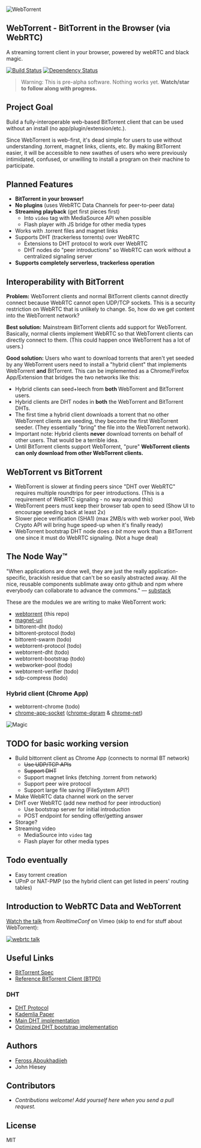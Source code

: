 ![WebTorrent](https://raw.github.com/feross/webtorrent/master/img/wordmark.png)

## WebTorrent - BitTorrent in the Browser (via WebRTC)

A streaming torrent client in your browser, powered by webRTC and black magic.

[![Build Status](https://travis-ci.org/feross/webtorrent.png?branch=master)](https://travis-ci.org/feross/webtorrent)
[![Dependency Status](https://david-dm.org/feross/webtorrent.png)](https://david-dm.org/feross/webtorrent)

> Warning: This is pre-alpha software. Nothing works yet. **Watch/star to follow along with progress.**

## Project Goal

Build a fully-interoperable web-based BitTorrent client that can be used without an install (no app/plugin/extension/etc.).

Since WebTorrent is web-first, it's dead simple for users to use without understanding .torrent, magnet links, clients, etc. By making BitTorrent easier, it will be accessible to new swathes of users who were previously intimidated, confused, or unwilling to install a program on their machine to participate.


## Planned Features

- **BitTorrent in your browser!**
- **No plugins** (uses WebRTC Data Channels for peer-to-peer data)
- **Streaming playback** (get first pieces first)
  - Into `video` tag with MediaSource API when possible
  - Flash player with JS bridge for other media types
- Works with .torrent files and magnet links
- Supports DHT (trackerless torrents) over WebRTC
  - Extensions to DHT protocol to work over WebRTC
  - DHT nodes do "peer introductions" so WebRTC can work without a centralized signaling server
- **Supports completely serverless, trackerless operation**


## Interoperability with BitTorrent

**Problem:** WebTorrent clients and normal BitTorrent clients cannot directly connect because WebRTC cannot open UDP/TCP sockets. This is a security restriction on WebRTC that is unlikely to change. So, how do we get content into the WebTorrent network?

**Best solution:** Mainstream BitTorrent clients add support for WebTorrent. Basically, normal clients implement WebRTC so that WebTorrent clients can directly connect to them. (This could happen once WebTorrent has a lot of users.)

**Good solution:** Users who want to download torrents that aren't yet seeded by any WebTorrent users need to install a "hybrid client" that implements WebTorrent **and** BitTorrent. This can be implemented as a Chrome/Firefox App/Extension that bridges the two networks like this:

  - Hybrid clients can seed+leech from **both** WebTorrent and BitTorrent users.
  - Hybrid clients are DHT nodes in **both** the WebTorrent and BitTorrent DHTs.
  - The first time a hybrid client downloads a torrent that no other WebTorrent clients are seeding, they become the first WebTorrent seeder. (They essentially "bring" the file into the WebTorrent network).
  - Important note: Hybrid clients **never** download torrents on behalf of other users. That would be a terrible idea.
  - Until BitTorrent clients support WebTorrent, "pure" **WebTorrent clients can only download from other WebTorrent clients.**


## WebTorrent vs BitTorrent

- WebTorrent is slower at finding peers since "DHT over WebRTC" requires multiple roundtrips for peer introductions. (This is a requirement of WebRTC signaling - no way around this)
- WebTorrent peers must keep their browser tab open to seed (Show UI to encourage seeding back at least 2x)
- Slower piece verification (SHA1) (max 2MB/s with web worker pool, Web Crypto API will bring huge speed-up when it's finally ready)
- WebTorrent bootstrap DHT node does *a bit* more work than a BitTorrent one since it must do WebRTC signaling. (Not a huge deal)


## The Node Way&trade;

"When applications are done well, they are just the really application-specific, brackish residue that can't be so easily abstracted away. All the nice, reusable components sublimate away onto github and npm where everybody can collaborate to advance the commons." — [substack](http://substack.net/how_I_write_modules)

These are the modules we are writing to make WebTorrent work:

- [webtorrent](https://github.com/feross/webtorrent) (this repo)
- [magnet-uri](https://github.com/feross/magnet-uri)
- bittorent-dht (todo)
- bittorent-protocol (todo)
- bittorent-swarm (todo)
- webtorrent-protocol (todo)
- webtorrent-dht (todo)
- webtorrent-bootstrap (todo)
- webworker-pool (todo)
- webtorrent-verifier (todo)
- sdp-compress (todo)

### Hybrid client (Chrome App)

- webtorrent-chrome (todo)
- [chrome-app-socket](https://github.com/feross/chrome-app-socket) ([chrome-dgram](https://github.com/feross/chrome-dgram) & [chrome-net](https://github.com/feross/chrome-net))

![Magic](https://raw.github.com/feross/webtorrent/master/img/logo.png)

## TODO for basic working version

- Build bittorrent client as Chrome App (connects to normal BT network)
  - ~~Use UDP/TCP APIs~~
  - ~~Support DHT~~
  - Support magnet links (fetching .torrent from network)
  - Support peer wire protocol
  - Support large file saving (FileSystem API?)
- Make WebRTC data channel work on the server
- DHT over WebRTC (add new method for peer introduction)
  - Use bootstrap server for initial introduction
  - POST endpoint for sending offer/getting answer
- Storage?
- Streaming video
  - MediaSource into `video` tag
  - Flash player for other media types

## Todo eventually

- Easy torrent creation
- UPnP or NAT-PMP (so the hybrid client can get listed in peers' routing tables)

## Introduction to WebRTC Data and WebTorrent

[Watch the talk](https://vimeo.com/77265280) from *RealtimeConf* on Vimeo (skip to end for stuff about WebTorrent):

[![webrtc talk](https://raw.github.com/feross/webtorrent/master/img/webrtc-talk.png)](https://vimeo.com/77265280)


## Useful Links

- [BitTorrent Spec](https://wiki.theory.org/BitTorrentSpecification)
- [Reference BitTorrent Client (BTPD)](https://github.com/btpd/btpd)

### DHT

- [DHT Protocol](http://www.bittorrent.org/beps/bep_0005.html)
- [Kademlia Paper](http://pdos.csail.mit.edu/~petar/papers/maymounkov-kademlia-lncs.pdf)
- [Main DHT implementation](https://github.com/jech/dht)
- [Optimized DHT bootstrap implementation](https://github.com/jech/dht-bootstrap)


## Authors

- [Feross Aboukhadijeh](http://feross.org)
- John Hiesey


## Contributors

- *Contributions welcome! Add yourself here when you send a pull request.*


## License

MIT
